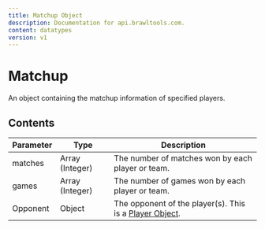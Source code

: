 ```yaml
---
title: Matchup Object
description: Documentation for api.brawltools.com.
content: datatypes
version: v1
---
```


# Matchup

An object containing the matchup information of specified players.

## Contents

| Parameter | Type            | Description                                                                  |
| --------- | --------------- | ---------------------------------------------------------------------------- |
| matches   | Array (Integer) | The number of matches won by each player or team.                            |
| games     | Array (Integer) | The number of games won by each player or team.                              |
| Opponent  | Object          | The opponent of the player(s). This is a <a href="player">Player Object</a>. |
